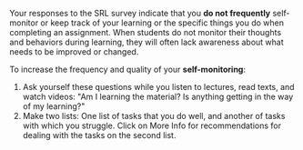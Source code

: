 Your responses to the SRL survey indicate that you **do not frequently** self-monitor or keep track of your learning or the specific things you do when completing an assignment. When students do not monitor their thoughts and behaviors during learning, they will often lack awareness about what needs to be improved or changed. 

To increase the frequency and quality of your **self-monitoring**:   

1.	Ask yourself these questions while you listen to lectures, read texts, and watch videos: "Am I learning the material? Is anything getting in the way of my learning?"
2.	Make two lists: One list of tasks that you do well, and another of tasks with which you struggle. Click on More Info for recommendations for dealing with the tasks on the second list.

